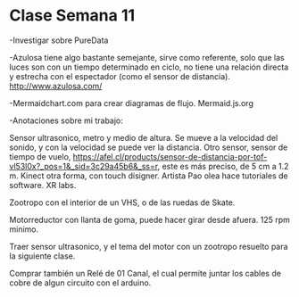 # Clase Semana 11

-Investigar sobre PureData

-Azulosa tiene algo bastante semejante, sirve como referente, solo que las luces son con un tiempo determinado en ciclo, no tiene una relación directa y estrecha con el espectador (como el sensor de distancia). http://www.azulosa.com/

-Mermaidchart.com para crear diagramas de flujo. Mermaid.js.org

-Anotaciones sobre mi trabajo:

Sensor ultrasonico, metro y medio de altura. Se mueve a la velocidad del sonido, y con la velocidad se puede ver la distancia.
Otro sensor, sensor de tiempo de vuelo, https://afel.cl/products/sensor-de-distancia-por-tof-vl53l0x?_pos=1&_sid=3c29a45b6&_ss=r, este es más preciso, de 5 cm a 1.2 m. 
Kinect otra forma, con touch disigner. Artista Pao olea hace tutoriales de software. XR labs. 

Zootropo con el interior de un VHS, o de las ruedas de Skate. 

Motorreductor con llanta de goma, puede hacer girar desde afuera. 125 rpm minimo.

Traer sensor ultrasonico, y el tema del motor con un zootropo resuelto para la siguiente clase.

Comprar también un Relé de 01 Canal, el cual permite juntar los cables de cobre de algun circuito con el arduino.
